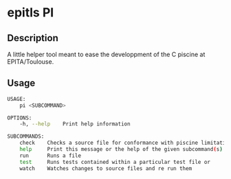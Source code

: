 # epitls PI

## Description

A little helper tool meant to ease the developpment of the C piscine at EPITA/Toulouse.

## Usage

```sh
USAGE:
    pi <SUBCOMMAND>

OPTIONS:
    -h, --help    Print help information

SUBCOMMANDS:
    check    Checks a source file for conformance with piscine limitations
    help     Print this message or the help of the given subcommand(s)
    run      Runs a file
    test     Runs tests contained within a particular test file or
    watch    Watches changes to source files and re run them
```
